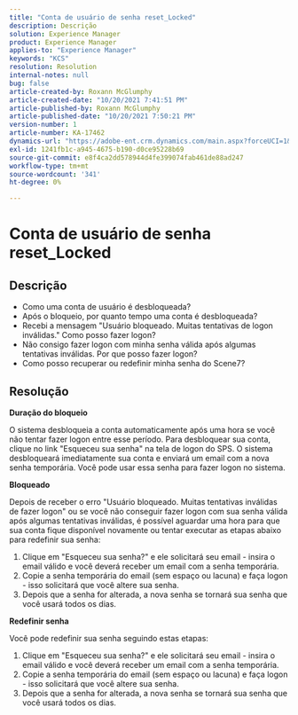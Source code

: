 ```yaml
---
title: "Conta de usuário de senha reset_Locked"
description: Descrição
solution: Experience Manager
product: Experience Manager
applies-to: "Experience Manager"
keywords: "KCS"
resolution: Resolution
internal-notes: null
bug: false
article-created-by: Roxann McGlumphy
article-created-date: "10/20/2021 7:41:51 PM"
article-published-by: Roxann McGlumphy
article-published-date: "10/20/2021 7:50:21 PM"
version-number: 1
article-number: KA-17462
dynamics-url: "https://adobe-ent.crm.dynamics.com/main.aspx?forceUCI=1&pagetype=entityrecord&etn=knowledgearticle&id=82867dbf-dd31-ec11-b6e5-000d3a5ba97a"
exl-id: 1241fb1c-a945-4675-b190-d0ce95228b69
source-git-commit: e8f4ca2dd578944d4fe399074fab461de88ad247
workflow-type: tm+mt
source-wordcount: '341'
ht-degree: 0%

---
```


# Conta de usuário de senha reset_Locked

## Descrição


- Como uma conta de usuário é desbloqueada?
- Após o bloqueio, por quanto tempo uma conta é desbloqueada?
- Recebi a mensagem &quot;Usuário bloqueado. Muitas tentativas de logon inválidas.&quot; Como posso fazer logon?
- Não consigo fazer logon com minha senha válida após algumas tentativas inválidas. Por que posso fazer logon?
- Como posso recuperar ou redefinir minha senha do Scene7?



## Resolução


<b>Duração do bloqueio</b>

O sistema desbloqueia a conta automaticamente após uma hora se você não tentar fazer logon entre esse período. Para desbloquear sua conta, clique no link &quot;Esqueceu sua senha&quot; na tela de logon do SPS. O sistema desbloqueará imediatamente sua conta e enviará um email com a nova senha temporária. Você pode usar essa senha para fazer logon no sistema.



<b>Bloqueado</b>

Depois de receber o erro &quot;Usuário bloqueado. Muitas tentativas inválidas de fazer logon&quot; ou se você não conseguir fazer logon com sua senha válida após algumas tentativas inválidas, é possível aguardar uma hora para que sua conta fique disponível novamente ou tentar executar as etapas abaixo para redefinir sua senha:
1. Clique em &quot;Esqueceu sua senha?&quot; e ele solicitará seu email - insira o email válido e você deverá receber um email com a senha temporária.
2. Copie a senha temporária do email (sem espaço ou lacuna) e faça logon - isso solicitará que você altere sua senha.
3. Depois que a senha for alterada, a nova senha se tornará sua senha que você usará todos os dias.

<b>Redefinir senha</b>

Você pode redefinir sua senha seguindo estas etapas:

1. Clique em &quot;Esqueceu sua senha?&quot; e ele solicitará seu email - insira o email válido e você deverá receber um email com a senha temporária.
2. Copie a senha temporária do email (sem espaço ou lacuna) e faça logon - isso solicitará que você altere sua senha.
3. Depois que a senha for alterada, a nova senha se tornará sua senha que você usará todos os dias.
